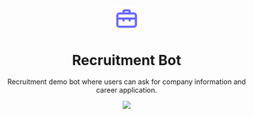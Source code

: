 <p align="center"><img src="./assets/briefcase.svg" width="10%"></p>
<h1 align="center">Recruitment Bot</h1>
<p align="center">Recruitment demo bot where users can ask for company information and career application.</p>

<p align="center">
  <img src="https://img.shields.io/github/repo-size/horizon733/Jobs-chatbot-Rasa">
</p>



